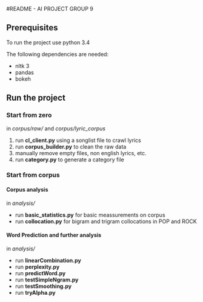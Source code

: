 #README - AI PROJECT GROUP 9

## Prerequisites
To run the project use python 3.4

The following dependencies are needed:

- nltk 3
- pandas
- bokeh

## Run the project

### Start from zero

in *corpus/raw/* and *corpus/lyric_corpus*

1. run **cl_client.py** using a songlist file to crawl lyrics
2. run **corpus_builder.py** to clean the raw data
3. manually remove empty files, non english lyrics, etc.
4. run **category.py** to generate a category file

### Start from corpus

#### Corpus analysis

in *analysis/*

- run **basic_statistics.py** for basic meassurements on corpus
- run **collocation.py** for bigram and trigram collocations in POP and ROCK

#### Word Prediction and further analysis

in *analysis/*

- run **linearCombination.py**
- run **perplexity.py**
- run **predictWord.py**
- run **testSimpleNgram.py**
- run **testSmoothing.py**
- run **tryAlpha.py**

